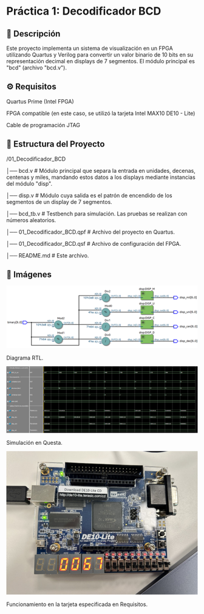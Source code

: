 # Práctica 1: Decodificador BCD


## 📌 Descripción

Este proyecto implementa un sistema de visualización en un FPGA utilizando Quartus y Verilog para convertir un valor binario de 10 bits en su representación decimal en displays de 7 segmentos. El módulo principal es "bcd" (archivo "bcd.v").


## ⚙️ Requisitos

Quartus Prime (Intel FPGA)

FPGA compatible (en este caso, se utilizó la tarjeta Intel MAX10 DE10 - Lite)

Cable de programación JTAG


## 📂 Estructura del Proyecto

/01_Decodificador_BCD

│── bcd.v       # Módulo principal que separa la entrada en unidades, decenas, centenas y miles, mandando estos datos a los displays mediante instancias del módulo "disp".

│── disp.v      # Módulo cuya salida es el patrón de encendido de los segmentos de un display de 7 segmentos.

│── bcd_tb.v    # Testbench para simulación. Las pruebas se realizan con números aleatorios.

│── 01_Decodificador_BCD.qpf   # Archivo del proyecto en Quartus.

│── 01_Decodificador_BCD.qsf   # Archivo de configuración del FPGA.

│── README.md   # Este archivo.


## 📸 Imágenes

![Diagrama RTL de la Práctica 1](imagenes/P01RTL.png)

Diagrama RTL.

![Simulación de la Práctica 1](imagenes/P01Ondas.png)

Simulación en Questa.

![Funcionamiento de la Práctica 1](imagenes/P01Tarjeta.jpg)

Funcionamiento en la tarjeta especificada en Requisitos.
